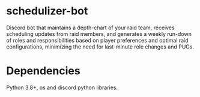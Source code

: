 # schedulizer-bot
Discord bot that maintains a depth-chart of your raid team, receives scheduling updates from raid members, and generates a weekly run-down of roles and responsibilities based on player preferences and optimal raid configurations, minimizing the need for last-minute role changes and PUGs.

# Dependencies
Python 3.8+, os and discord python libraries.
